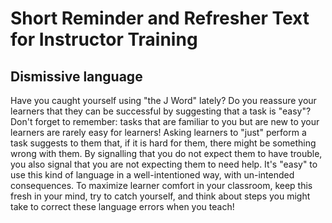 # Short Reminder and Refresher Text for Instructor Training
## Dismissive language
Have you caught yourself using "the J Word" lately? Do you reassure your learners that they can be successful by suggesting 
that a task is "easy"? Don't forget to remember: tasks that are familiar to you but are new to your learners are rarely easy
for learners! Asking learners to "just" perform a task suggests to them that, if it is hard for them, there might be something
wrong with them. By signalling that you do not expect them to have trouble, you also signal that you are not expecting them to need
help. It's "easy" to use this kind of language in a well-intentioned way, with un-intended consequences. To maximize learner comfort in your classroom, keep this fresh in your 
mind, try to catch yourself, and think about steps you might take to correct these language errors when you teach!
